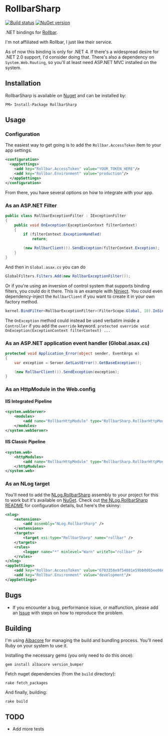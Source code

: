 # RollbarSharp

[![Build status](https://ci.appveyor.com/api/projects/status/m8wevja31t9fh2i3?svg=true)](https://ci.appveyor.com/project/AlbertoMonteiro/rollbarsharp)
[![NuGet version](https://badge.fury.io/nu/Rollbarshap.png)](http://badge.fury.io/nu/Rollbarshap)


.NET bindings for [Rollbar](http://www.rollbar.com).

I'm not affiliated with Rollbar, I just like their service.

As of now this binding is only for .NET 4. If there's a widespread desire for .NET 2.0 support, I'd consider doing that. There's also a dependency on `System.Web.Routing`, so you'll at least need ASP.NET MVC installed on the system.

## Installation

RollbarSharp is available on [Nuget](https://nuget.org/packages/RollbarSharp/) and can be installed by:

```
PM> Install-Package RollbarSharp
```

## Usage

### Configuration

The easiest way to get going is to add the `Rollbar.AccessToken` item to your app settings.

```xml
<configuration>
  <appSettings>
    <add key="Rollbar.AccessToken" value="YOUR_TOKEN_HERE"/>
    <add key="Rollbar.Environment" value="production"/>
  </appSettings>
</configuration>
```

From there, you have several options on how to integrate with your app.

### As an ASP.NET Filter

```csharp
public class RollbarExceptionFilter : IExceptionFilter
{
    public void OnException(ExceptionContext filterContext)
    {
        if (filterContext.ExceptionHandled)
            return;

        (new RollbarClient()).SendException(filterContext.Exception);
    }
}
```

And then in `Global.asax.cs` you can do

```csharp
GlobalFilters.Filters.Add(new RollbarExceptionFilter());
```

Or if you're using an inversion of control system that supports binding filters, you could do it there. This is an example with [Ninject](http://www.ninject.org/). You could even dependency-inject the `RollbarClient` if you want to create it in your own factory method.

```csharp
kernel.BindFilter<RollbarExceptionFilter>(FilterScope.Global, 10).InSingletonScope();
```

The `OnException` method could instead be used verbatim inside a `Controller` if you add the `override` keyword. `protected override void OnException(ExceptionContext filterContext) ...`


### As an ASP.NET application event handler (Global.asax.cs)

```csharp
protected void Application_Error(object sender, EventArgs e)
{
    var exception = Server.GetLastError().GetBaseException();

    (new RollbarClient()).SendException(exception);
}
```


### As an HttpModule in the Web.config

#### IIS Integrated Pipeline

```xml
<system.webServer>
    <modules>
        <add name="RollbarHttpModule" type="RollbarSharp.RollbarHttpModule"/>
    </modules>
</system.webServer>
```

#### IIS Classic Pipeline

```xml
<system.web>
    <httpModules>
        <add name="RollbarHttpModule" type="RollbarSharp.RollbarHttpModule"/>
    </httpModules>
</system.web>
```

### As an NLog target

You'll need to add the [NLog.RollbarSharp](https://github.com/mroach/NLog.RollbarSharp) assembly to your project for this to work but it's available on [NuGet](https://www.nuget.org/packages/NLog.RollbarSharp/). Check out [the NLog.RollbarSharp README](https://github.com/mroach/NLog.RollbarSharp/blob/master/README.md) for configuration details, but here's the skinny:

```xml
<nlog>
    <extensions>
        <add assembly="NLog.RollbarSharp" />
    </extensions>
    <targets>
        <target xsi:type="RollbarSharp" name="rollbar" />
    </targets>
    <rules>
        <logger name="*" minlevel="Warn" writeTo="rollbar" />
    </rules>
</nlog>
<appSettings>
    <add key="Rollbar.AccessToken" value="6703358e9f54081e59bb0d65ee066363"/>
    <add key="Rollbar.Environment" value="development"/>
</appSettings>
```

## Bugs

* If you encounter a bug, performance issue, or malfunction, please add an [Issue](https://github.com/mroach/rollbarsharp/issues) with steps on how to reproduce the problem.


## Building

I'm using [Albacore](http://albacorebuild.net/) for managing the build and bundling process. You'll need Ruby on your system to use it.

Installing the necessary gems (you only need to do this once):

```
gem install albacore version_bumper
```

Fetch nuget dependencies (from the `build` directory):

```
rake fetch_packages
```

And finally, building:

```
rake build
```

## TODO

* Add more tests
